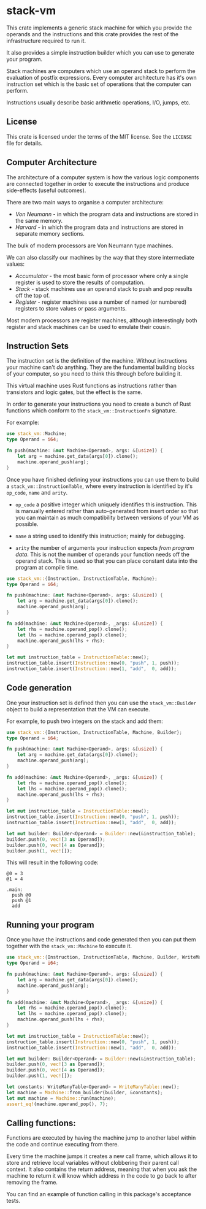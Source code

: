 # stack-vm

This crate implements a generic stack machine for which you provide the
operands and the instructions and this crate provides the rest of the
infrastructure required to run it.

It also provides a simple instruction builder which you can use to generate
your program.

Stack machines are computers which use an operand stack to perform the
evaluation of postfix expressions.  Every computer architecture has it's
own instruction set which is the basic set of operations that the computer
can perform.

Instructions usually describe basic arithmetic operations, I/O, jumps, etc.

## License

This crate is licensed under the terms of the MIT license.  See the `LICENSE` file for details.

## Computer Architecture

The architecture of a computer system is how the various logic components
are connected together in order to execute the instructions and produce
side-effects (useful outcomes).

There are two main ways to organise a computer architecture:
* *Von Neumann* - in which the program data and instructions are stored in the same memory.
* *Harvard* - in which the program data and instructions are stored in separate memory sections.

The bulk of modern processors are Von Neumann type machines.

We can also classify our machines by the way that they store intermediate
values:
* *Accumulator* - the most basic form of processor where only a single register is used to store the results of computation.
* *Stack* - stack machines use an operand stack to push and pop results off the top of.
* *Register* - register machines use a number of named (or numbered) registers to store values or pass arguments.

Most modern processors are register machines, although interestingly both
register and stack machines can be used to emulate their cousin.

## Instruction Sets

The instruction set is the definition of the machine.  Without instructions
your machine can't *do* anything.  They are the fundamental building blocks
of your computer, so you need to think this through before building it.

This virtual machine uses Rust functions as instructions rather than
transistors and logic gates, but the effect is the same.

In order to generate your instructions you need to create a bunch of Rust
functions which conform to the `stack_vm::InstructionFn` signature.

For example:

```rust
use stack_vm::Machine;
type Operand = i64;

fn push(machine: &mut Machine<Operand>, args: &[usize]) {
    let arg = machine.get_data(args[0]).clone();
    machine.operand_push(arg);
}
```

Once you have finished defining your instructions you can use them to build
a `stack_vm::InstructionTable`, where every instruction is identified by
it's `op_code`, `name` and `arity`.

* `op_code` a positive integer which uniquely identifies this instruction. This is manually entered rather than auto-generated from insert order so that you can maintain as much compatibility between versions of your VM as possible.

* `name` a string used to identify this instruction; mainly for debugging.

* `arity` the number of arguments your instruction expects *from program data*.  This is not the number of operands your function needs off the operand stack.  This is used so that you can place constant data into the program at compile time.

```rust
use stack_vm::{Instruction, InstructionTable, Machine};
type Operand = i64;

fn push(machine: &mut Machine<Operand>, args: &[usize]) {
    let arg = machine.get_data(args[0]).clone();
    machine.operand_push(arg);
}

fn add(machine: &mut Machine<Operand>, _args: &[usize]) {
    let rhs = machine.operand_pop().clone();
    let lhs = machine.operand_pop().clone();
    machine.operand_push(lhs + rhs);
}

let mut instruction_table = InstructionTable::new();
instruction_table.insert(Instruction::new(0, "push", 1, push));
instruction_table.insert(Instruction::new(1, "add",  0, add));
```

## Code generation

One your instruction set is defined then you can use the
`stack_vm::Builder` object to build a representation that the VM can
execute.

For example, to push two integers on the stack and add them:

```rust
use stack_vm::{Instruction, InstructionTable, Machine, Builder};
type Operand = i64;

fn push(machine: &mut Machine<Operand>, args: &[usize]) {
    let arg = machine.get_data(args[0]).clone();
    machine.operand_push(arg);
}

fn add(machine: &mut Machine<Operand>, _args: &[usize]) {
    let rhs = machine.operand_pop().clone();
    let lhs = machine.operand_pop().clone();
    machine.operand_push(lhs + rhs);
}

let mut instruction_table = InstructionTable::new();
instruction_table.insert(Instruction::new(0, "push", 1, push));
instruction_table.insert(Instruction::new(1, "add",  0, add));

let mut builder: Builder<Operand> = Builder::new(&instruction_table);
builder.push(0, vec![3 as Operand]);
builder.push(0, vec![4 as Operand]);
builder.push(1, vec![]);
```

This will result in the following code:

```text
@0 = 3
@1 = 4

.main:
  push @0
  push @1
  add
```

## Running your program

Once you have the instructions and code generated then you can put them
together with the `stack_vm::Machine` to execute it.

```rust
use stack_vm::{Instruction, InstructionTable, Machine, Builder, WriteManyTable};
type Operand = i64;

fn push(machine: &mut Machine<Operand>, args: &[usize]) {
    let arg = machine.get_data(args[0]).clone();
    machine.operand_push(arg);
}

fn add(machine: &mut Machine<Operand>, _args: &[usize]) {
    let rhs = machine.operand_pop().clone();
    let lhs = machine.operand_pop().clone();
    machine.operand_push(lhs + rhs);
}

let mut instruction_table = InstructionTable::new();
instruction_table.insert(Instruction::new(0, "push", 1, push));
instruction_table.insert(Instruction::new(1, "add",  0, add));

let mut builder: Builder<Operand> = Builder::new(&instruction_table);
builder.push(0, vec![3 as Operand]);
builder.push(0, vec![4 as Operand]);
builder.push(1, vec![]);

let constants: WriteManyTable<Operand> = WriteManyTable::new();
let machine = Machine::from_builder(builder, &constants);
let mut machine = Machine::run(machine);
assert_eq!(machine.operand_pop(), 7);
```

## Calling functions:

Functions are executed by having the machine jump to another label within
the code and continue executing from there.

Every time the machine jumps it creates a new call frame, which allows it
to store and retrieve local variables without clobbering their parent
call context.  It also contains the return address, meaning that when you
ask the machine to return it will know which address in the code to go back
to after removing the frame.

You can find an example of function calling in this package's acceptance
tests.
